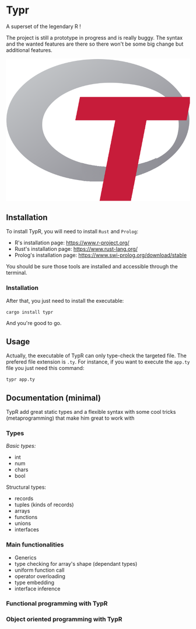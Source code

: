 # Typr

A superset of the legendary R !

The project is still a prototype in progress and is really buggy. The syntax and the wanted features are there so there won't be some big change but additional features.

![](images/TypR_logo.png)

## Installation

To install TypR, you will need to install `Rust` and `Prolog`:

- R's installation page: https://www.r-project.org/
- Rust's installation page: https://www.rust-lang.org/
- Prolog's installation page: https://www.swi-prolog.org/download/stable

You should be sure those tools are installed and accessible through the terminal.

### Installation

After that, you just need to install the executable:

```bash
cargo install typr
```

And you're good to go.

## Usage

Actually, the executable of TypR can only type-check the targeted file. The prefered file extension is `.ty`. For instance, if you want to execute the `app.ty` file you just need this command:

```bash
typr app.ty
```

## Documentation (minimal)

TypR add great static types and a flexible syntax with some cool tricks (metaprogramming) that make him great to work with

### Types

*Basic types:*

- int
- num
- chars
- bool

Structural types:

- records
- tuples (kinds of records)
- arrays
- functions
- unions
- interfaces

### Main functionalities

- Generics
- type checking for array's shape (dependant types)
- uniform function call
- operator overloading
- type embedding
- interface inference

### Functional programming with TypR

### Object oriented programming with TypR


